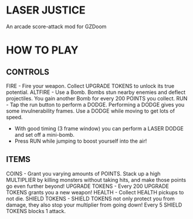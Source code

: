 # LASER JUSTICE
An arcade score-attack mod for GZDoom

# HOW TO PLAY

## CONTROLS
FIRE - Fire your weapon. Collect UPGRADE TOKENS to unlock its true potential.
ALTFIRE - Use a Bomb. Bombs stun nearby enemies and deflect projectiles. You gain another Bomb for every 200 POINTS you collect.
RUN - Tap the run button to perform a DODGE. Performing a DODGE gives you some invulnerability frames. Use a DODGE while moving to get lots of speed.
* With good timing (3 frame window) you can perform a LASER DODGE and set off a mini-bomb.
* Press RUN while jumping to boost yourself into the air!

## ITEMS
COINS - Grant you varying amounts of POINTS. Stack up a high MULTIPLIER by killing monsters without taking hits, and make those points go even further beyond!
UPGRADE TOKENS - Every 200 UPGRADE TOKENS grants you a new weapon!
HEALTH - Collect HEALTH pickups to not die.
SHIELD TOKENS - SHIELD TOKENS not only protect you from damage, they also stop your multiplier from going down! Every 5 SHIELD TOKENS blocks 1 attack.
